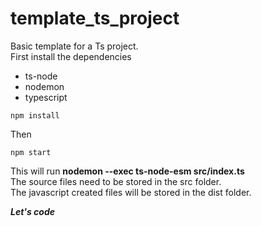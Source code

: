 # template_ts_project
Basic template for a Ts project.  
First install the dependencies
- ts-node
- nodemon
- typescript  
````
npm install
````

Then
````
npm start
````
This will run **nodemon --exec ts-node-esm src/index.ts**  
The source files need to be stored in the src folder.  
The javascript created files will be stored in the dist folder.  

***Let's code***
